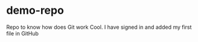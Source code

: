 # demo-repo
Repo to know how does Git work
Cool. I have signed in and added my first file in GitHub
